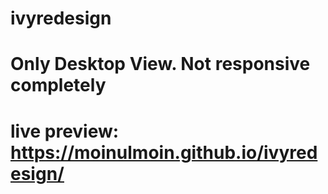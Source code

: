 # ivyredesign
# Only Desktop View. Not responsive completely
# live preview: https://moinulmoin.github.io/ivyredesign/
